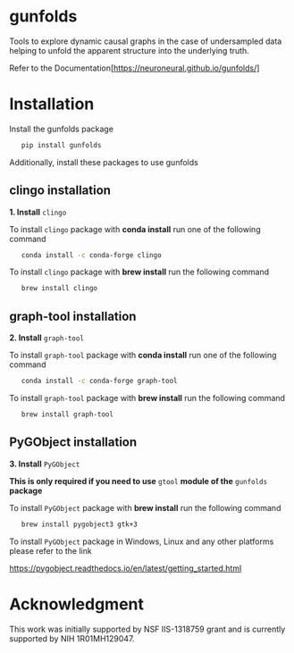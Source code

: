gunfolds
========

Tools to explore dynamic causal graphs in the case of  undersampled data helping to unfold the apparent structure into the underlying truth.

Refer to the Documentation[https://neuroneural.github.io/gunfolds/]

Installation
============

Install the gunfolds package

```bash
   pip install gunfolds
```

Additionally, install these packages to use gunfolds

clingo installation
-------------------

**1. Install** ``clingo``

To install ``clingo`` package with **conda install** run one of the following command

```bash
   conda install -c conda-forge clingo
```
   
To install ``clingo`` package with **brew install** run the following command

```bash
   brew install clingo
```
   
graph-tool installation
-------------------------  
**2. Install** ``graph-tool``

To install ``graph-tool`` package with **conda install** run one of the following command

```bash
   conda install -c conda-forge graph-tool
```
   
To install ``graph-tool`` package with **brew install** run the following command

```bash
   brew install graph-tool
```

PyGObject installation
-------------------------
**3. Install** ``PyGObject``

**This is only required if you need to use** ``gtool`` **module of the** ``gunfolds`` **package**

To install ``PyGObject`` package with **brew install** run the following command

```bash
   brew install pygobject3 gtk+3
```

To install ``PyGObject`` package in Windows, Linux and any other platforms please refer to the link

   https://pygobject.readthedocs.io/en/latest/getting_started.html

Acknowledgment
========
This work was initially supported by  NSF IIS-1318759 grant and is currently supported by NIH 1R01MH129047.

